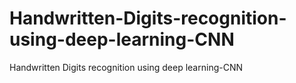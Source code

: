 # Handwritten-Digits-recognition-using-deep-learning-CNN
Handwritten Digits recognition using deep learning-CNN
